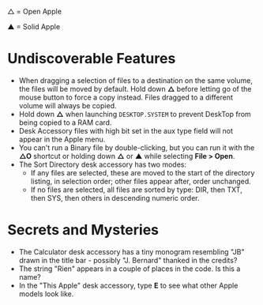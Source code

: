 △ = Open Apple

▲ = Solid Apple


# Undiscoverable Features

* When dragging a selection of files to a destination on the same volume, the files will be moved by default. Hold down **△** before letting go of the mouse button to force a copy instead. Files dragged to a different volume will always be copied.
* Hold down **△** when launching `DESKTOP.SYSTEM` to prevent DeskTop from being copied to a RAM card.
* Desk Accessory files with high bit set in the aux type field will not appear in the Apple menu.
* You can't run a Binary file by double-clicking, but you can run it with the **△O** shortcut or holding down **△** or **▲** while selecting **File > Open**.
* The Sort Directory desk accessory has two modes:
    * If any files are selected, these are moved to the start of the directory listing, in selection order; other files appear after, order unchanged.
    * If no files are selected, all files are sorted by type: DIR, then TXT, then SYS, then others in descending numeric order.

# Secrets and Mysteries

* The Calculator desk accessory has a tiny monogram resembling "JB" drawn in the title bar - possibly "J. Bernard" thanked in the credits?
* The string "Rien" appears in a couple of places in the code. Is this a name?
* In the "This Apple" desk accessory, type **E** to see what other Apple models look like.
